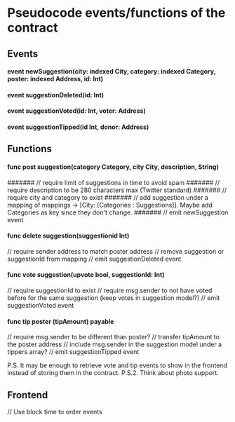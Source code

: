 # Pseudocode events/functions of the contract

## Events
#### event newSuggestion(city: indexed City, category: indexed Category, poster: indexed Address, id: Int)
#### event suggestionDeleted(id: Int)
#### event suggestionVoted(id: Int, voter: Address)
#### event suggestionTipped(id Int, donor: Address)

## Functions
#### func post suggestion(category Category, city City, description, String)
####### // require limit of suggestions in time to avoid spam
####### // require description to be 280 characters max (Twitter standard)
####### // require city and category to exist
####### // add suggestion under a mapping of mappings -> [City: [Categories : Suggestions]]. Maybe add Categories as key since they don't change.
####### // emit newSuggestion event

#### func delete suggestion(suggestionid Int)
// require sender address to match poster address 
// remove suggestion or suggestionId from mapping
// emit suggestionDeleted event

#### func vote suggestion(upvote bool, suggestionId: Int)
// require suggestionId to exist
// require msg.sender to not have voted before for the same suggestion (keep votes in suggestion model?)
// emit suggestionVoted event

#### func tip poster (tipAmount) payable
// require msg.sender to be different than poster?
// transfer tipAmount to the poster address
// include msg.sender in the suggestion model under a tippers array? 
// emit suggestionTipped event

P.S. It may be enough to retrieve vote and tip events to show in the frontend instead of storing them in the contract.
P.S.2. Think about photo support.

## Frontend
// Use block time to order events
